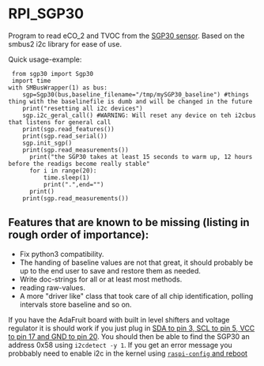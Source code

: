 # RPI_SGP30

Program to read eCO_2 and TVOC from the [SGP30 sensor](https://www.sensirion.com/fileadmin/user_upload/customers/sensirion/Dokumente/9_Gas_Sensors/Sensirion_Gas_Sensors_SGP30_Datasheet_EN.pdf). Based on the smbus2 i2c library for ease of use.


Quick usage-example: 

	 from sgp30 import Sgp30
	 import time
    with SMBusWrapper(1) as bus:
        sgp=Sgp30(bus,baseline_filename="/tmp/mySGP30_baseline") #things thing with the baselinefile is dumb and will be changed in the future
        print("resetting all i2c devices")
        sgp.i2c_geral_call() #WARNING: Will reset any device on teh i2cbus that listens for general call
        print(sgp.read_features())
        print(sgp.read_serial())
        sgp.init_sgp()
        print(sgp.read_measurements())
		  print("the SGP30 takes at least 15 seconds to warm up, 12 hours before the readigs become really stable"
		  for i in range(20):
			  time.sleep(1)
			  print(".",end="")
		  print()
        print(sgp.read_measurements())

## Features that are known to be missing (listing in rough order of importance):
* Fix python3 compatibility.
* The handing of baseline values are not that great, it should probably be up to the end user to save and restore them as needed.
* Write doc-strings for all or at least most methods.
* reading raw-values.
* A more "driver like" class that took care of all chip identification, polling intervals store baseline and so on.

If you have the AdaFruit board with built in level shifters and voltage regulator it is should work if you just plug in [SDA to pin 3, SCL to pin 5, VCC to pin 17 and GND to pin 20](https://pinout.xyz/pinout/i2c). You should then be able to find the SGP30 an address 0x58 using `i2cdetect -y 1`. If you get an error message  you probbably need to enable i2c in the kernel using  [`raspi-config` and reboot](https://learn.sparkfun.com/tutorials/raspberry-pi-spi-and-i2c-tutorial)


